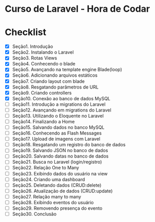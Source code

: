 # Curso de Laravel - Hora de Codar

# Checklist

- [x] Seção1. Introdução
- [x] Seção2. Instalando o Laravel
- [x] Seção3. Rotas Views
- [x] Seção4. Conhecendo o blade
- [x] Seção5. Avançando na template engine Blade(loop)
- [x] Seção6. Adicionando arquivos estáticos
- [x] Seção7. Criando layout com blade
- [x] Seção8. Resgatando parâmetros de URL
- [x] Seção9. Criando controllers
- [x] Seção10. Conexão ao banco de dados MySQL
- [ ] Seção11. Introdução a migrations do Laravel
- [ ] Seção12. Avançando em migrations do Laravel
- [ ] Seção13. Utilizando o Eloquente no Laravel
- [ ] Seção14. Finalizando a Home
- [ ] Seção15. Salvando dados no banco MySQL
- [ ] Seção16. Conhecendo as Flash Messages
- [ ] Seção17. Upload de imagens com Laravel
- [ ] Seção18. Resgatando um registro do banco de dados
- [ ] Seção19. Salvando JSON no banco de dados
- [ ] Seção20. Salvando datas no banco de dados
- [ ] Seção21. Busca no Laravel (login/registro)
- [ ] Seção22. Relação One to Many
- [ ] Seção23. Exibindo dados do usuário na view
- [ ] Seção24. Criando uma dashboard 
- [ ] Seção25. Deletando dados (CRUD:delete)
- [ ] Seção26. Atualização de dados (CRUD:update)
- [ ] Seção27. Relação many to many
- [ ] Seção28. Exibindo eventos do usuário
- [ ] Seção29. Removendo presença do evento
- [ ] Seção30. Conclusão
